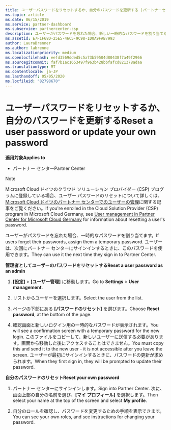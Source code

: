 ```yaml
---
title: ユーザーパスワードをリセットするか、自分のパスワードを更新する |パートナーセンター
ms.topic: article
ms.date: 06/15/2019
ms.service: partner-dashboard
ms.subservice: partnercenter-csp
description: ユーザーがパスワードを忘れた場合、新しい一時的なパスワードを割り当てることができます。 ユーザーは、次回にパートナー センターにサインインするときに、このパスワードを使用できます。
ms.assetid: E7F1F68D-25E5-46C5-9C98-1D0A9FAB7993
author: LauraBrenner
ms.author: labrenne
ms.localizationpriority: medium
ms.openlocfilehash: eefd3569dded5c5a73b59504d80438f7a49f2966
ms.sourcegitcommit: faf7b1ac1653497f963b428bbfafcd821378adaa
ms.translationtype: MT
ms.contentlocale: ja-JP
ms.lasthandoff: 05/05/2020
ms.locfileid: "82798670"
---
```

# <a name="reset-a-user-password-or-update-your-own-password"></a><span data-ttu-id="feaf3-104">ユーザーパスワードをリセットするか、自分のパスワードを更新する</span><span class="sxs-lookup"><span data-stu-id="feaf3-104">Reset a user password or update your own password</span></span>

<span data-ttu-id="feaf3-105">**適用対象**</span><span class="sxs-lookup"><span data-stu-id="feaf3-105">**Applies to**</span></span>

-  <span data-ttu-id="feaf3-106">パートナー センター</span><span class="sxs-lookup"><span data-stu-id="feaf3-106">Partner Center</span></span>
   
> [!NOTE]  
>  <span data-ttu-id="feaf3-107">Microsoft Cloud ドイツのクラウド ソリューション プロバイダー (CSP) プログラムに登録している場合、ユーザー パスワードのリセットについて詳しくは、[Microsoft Cloud ドイツのパートナー センターでのユーザーの管理](user-management-in-partner-center-for-microsoft-cloud-germany.md)に関する記事をご覧ください。</span><span class="sxs-lookup"><span data-stu-id="feaf3-107">If you're enrolled in the Cloud Solution Provider (CSP) program in Microsoft Cloud Germany, see [User management in Partner Center for Microsoft Cloud Germany](user-management-in-partner-center-for-microsoft-cloud-germany.md) for information about resetting a user's password.</span></span>

<span data-ttu-id="feaf3-108">ユーザーがパスワードを忘れた場合、一時的なパスワードを割り当てます。</span><span class="sxs-lookup"><span data-stu-id="feaf3-108">If users forget their passwords, assign them a temporary password.</span></span> <span data-ttu-id="feaf3-109">ユーザーは、次回にパートナー センターにサインインするときに、このパスワードを使用できます。</span><span class="sxs-lookup"><span data-stu-id="feaf3-109">They can use it the next time they sign in to Partner Center.</span></span>

<span data-ttu-id="feaf3-110">**管理者としてユーザーのパスワードをリセットする**</span><span class="sxs-lookup"><span data-stu-id="feaf3-110">**Reset a user password as an admin**</span></span>

1.  <span data-ttu-id="feaf3-111">**[設定]** &gt; **[ユーザー管理]** に移動します。</span><span class="sxs-lookup"><span data-stu-id="feaf3-111">Go to **Settings** &gt; **User management**.</span></span>
2.  <span data-ttu-id="feaf3-112">リストからユーザーを選択します。</span><span class="sxs-lookup"><span data-stu-id="feaf3-112">Select the user from the list.</span></span>

3.  <span data-ttu-id="feaf3-113">ページの下部にある **[パスワードのリセット]** を選びます。</span><span class="sxs-lookup"><span data-stu-id="feaf3-113">Choose **Reset password**, at the bottom of the page.</span></span>

4.  <span data-ttu-id="feaf3-114">確認画面と新しいログイン用の一時的なパスワードが表示されます。</span><span class="sxs-lookup"><span data-stu-id="feaf3-114">You will see a confirmation screen with a temporary password for the new login.</span></span> <span data-ttu-id="feaf3-115">このファイルをコピーして、新しいユーザーに送信する必要があります。画面から移動した後にアクセスすることはできません。</span><span class="sxs-lookup"><span data-stu-id="feaf3-115">You must copy this and send it to the new user - it is not accessible after you leave the screen.</span></span> <span data-ttu-id="feaf3-116">ユーザーが最初にサインインするときに、パスワードの更新が求められます。</span><span class="sxs-lookup"><span data-stu-id="feaf3-116">When they first sign in, they will be prompted to update their password.</span></span>

<span data-ttu-id="feaf3-117">**自分のパスワードのリセット**</span><span class="sxs-lookup"><span data-stu-id="feaf3-117">**Reset your own password**</span></span>

1.  <span data-ttu-id="feaf3-118">パートナー センターにサインインします。</span><span class="sxs-lookup"><span data-stu-id="feaf3-118">Sign into Partner Center.</span></span> <span data-ttu-id="feaf3-119">次に、画面上部の自分の名前を選び、**[マイ プロフィール]** を選択します。</span><span class="sxs-lookup"><span data-stu-id="feaf3-119">Then select your name at the top of the screen and select **My profile**.</span></span>

2.  <span data-ttu-id="feaf3-120">自分のロールを確認し、パスワードを変更するための手順を表示できます。</span><span class="sxs-lookup"><span data-stu-id="feaf3-120">You can see your own roles, and see instructions for changing your password.</span></span>

 

 



